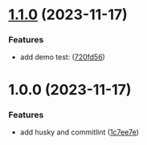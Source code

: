 # [1.1.0](https://github.com/steven130169/release-workshop-win/compare/v1.0.0...v1.1.0) (2023-11-17)


### Features

* add demo test: ([720fd56](https://github.com/steven130169/release-workshop-win/commit/720fd56c7cb108055bf33e8e57851b28b8e1ed6e))

# 1.0.0 (2023-11-17)


### Features

* add husky and commitlint ([1c7ee7e](https://github.com/steven130169/release-workshop-win/commit/1c7ee7ea466187d94a5efe918dafd3fce07244c0))
